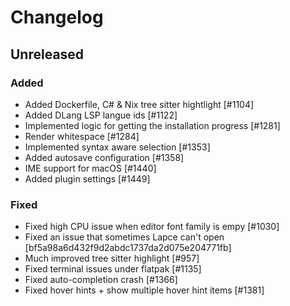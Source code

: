# Changelog

## Unreleased

### Added

- Added Dockerfile, C# & Nix tree sitter hightlight [#1104]
- Added DLang LSP langue ids [#1122]
- Implemented logic for getting the installation progress [#1281]
- Render whitespace [#1284]
- Implemented syntax aware selection [#1353]
- Added autosave configuration [#1358]
- IME support for macOS [#1440]
- Added plugin settings [#1449]

### Fixed

- Fixed high CPU issue when editor font family is empy [#1030]
- Fixed an issue that sometimes Lapce can't open [bf5a98a6d432f9d2abdc1737da2d075e204771fb]
- Much improved tree sitter highlight [#957]
- Fixed terminal issues under flatpak [#1135]
- Fixed auto-completion crash [#1366]
- Fixed hover hints + show multiple hover hint items [#1381]